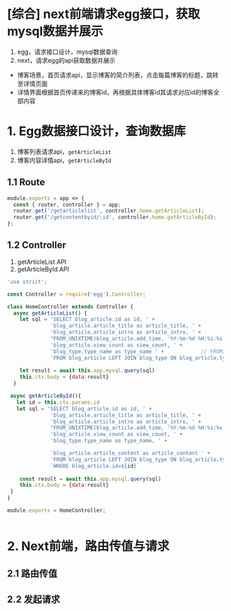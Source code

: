 
# [综合] next前端请求egg接口，获取mysql数据并展示

1. egg，请求接口设计，mysql数据查询
2. next，请求egg的api获取数据并展示


- 博客场景，首页请求api，显示博客的简介列表，点击每篇博客的标题，跳转至详情页面
- 详情界面根据首页传递来的博客id，再根据具体博客id其请求对应id的博客全部内容

# 1. Egg数据接口设计，查询数据库
1. 博客列表请求api，`getArticleList`
2. 博客内容详情api，`getArticleById`

## 1.1 Route
```javascript
module.exports = app => {
  const { router, controller } = app;
  router.get('/getarticlelist', controller.home.getArticleList);
  router.get('/getcontentbyid/:id', controller.home.getArticleById);
};
```

## 1.2 Controller
1. getArticleList API
2. getArticleById API

```javascript
'use strict';

const Controller = require('egg').Controller;

class HomeController extends Controller {
  async getArticleList() {
    let sql = 'SELECT blog_article.id as id, ' +
              'blog_article.article_title as article_title, ' + 
              'blog_article.article_intro as article_intro, ' + 
              "FROM_UNIXTIME(blog_article.add_time, '%Y-%m-%d %H:%i:%s') as add_time, " + 
              'blog_article.view_count as view_count, ' + 
              'blog_type.type_name as type_name ' +            // FROM之前的语句不加逗号
              'FROM blog_article LEFT JOIN blog_type ON blog_article.type_id = blog_type.type_id'
              
    let result = await this.app.mysql.query(sql)
    this.ctx.body = {data:result}
  }

 async getArticleById(){
   let id = this.ctx.params.id
   let sql = 'SELECT blog_article.id as id, ' +
              'blog_article.article_title as article_title, ' + 
              'blog_article.article_intro as article_intro, ' + 
              "FROM_UNIXTIME(blog_article.add_time, '%Y-%m-%d %H:%i:%s') as add_time, " + 
              'blog_article.view_count as view_count, ' + 
              'blog_type.type_name as type_name, ' + 

              'blog_article.article_content as article_content ' + 
              'FROM blog_article LEFT JOIN blog_type ON blog_article.type_id = blog_type.type_id ' +
              `WHERE blog_article.id=${id}`
              
    const result = await this.app.mysql.query(sql)
    this.ctx.body = {data:result}
 }
}

module.exports = HomeController;
```



```javascript

```











# 2. Next前端，路由传值与请求
## 2.1 路由传值

## 2.2 发起请求






